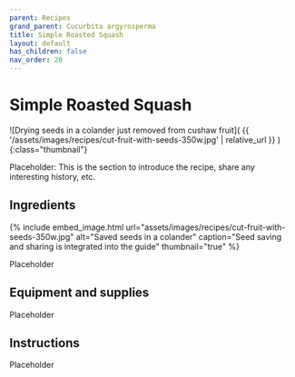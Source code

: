 ```yaml
---
parent: Recipes
grand_parent: Cucurbita argyrosperma
title: Simple Roasted Squash
layout: default
has_children: false
nav_order: 20
---
```


# Simple Roasted Squash

![Drying seeds in a colander just removed from cushaw fruit]( {{ '/assets/images/recipes/cut-fruit-with-seeds-350w.jpg' | relative_url }} )
{:class="thumbnail"}

Placeholder: This is the section to introduce the recipe, share any interesting history, etc.

## Ingredients

{% include embed_image.html url="assets/images/recipes/cut-fruit-with-seeds-350w.jpg" alt="Saved seeds in a colander" caption="Seed saving and sharing is integrated into the guide" thumbnail="true" %}

Placeholder

## Equipment and supplies

Placeholder

## Instructions

Placeholder